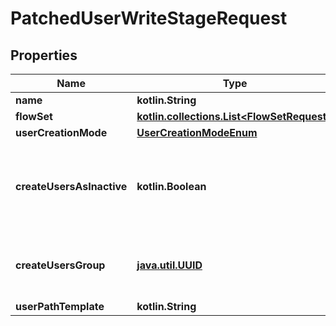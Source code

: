 
# PatchedUserWriteStageRequest

## Properties
Name | Type | Description | Notes
------------ | ------------- | ------------- | -------------
**name** | **kotlin.String** |  |  [optional]
**flowSet** | [**kotlin.collections.List&lt;FlowSetRequest&gt;**](FlowSetRequest.md) |  |  [optional]
**userCreationMode** | [**UserCreationModeEnum**](UserCreationModeEnum.md) |  |  [optional]
**createUsersAsInactive** | **kotlin.Boolean** | When set, newly created users are inactive and cannot login. |  [optional]
**createUsersGroup** | [**java.util.UUID**](java.util.UUID.md) | Optionally add newly created users to this group. |  [optional]
**userPathTemplate** | **kotlin.String** |  |  [optional]



